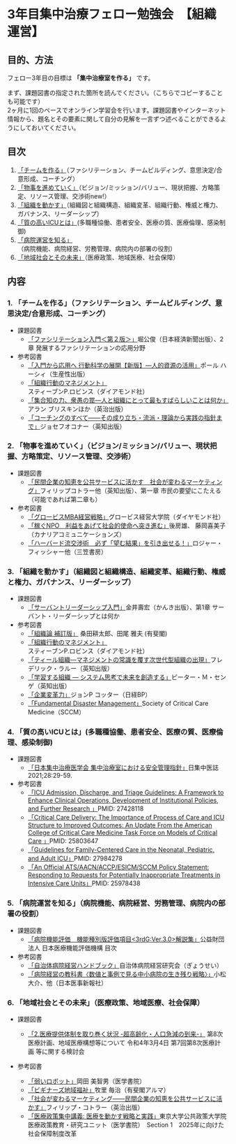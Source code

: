 # 3年目集中治療フェロー勉強会　__【組織運営】__

## 目的、方法
フェロー3年目の目標は **「集中治療室を作る」** です。  

まず、課題図書の指定された箇所を読んでください。（こちらでコピーすることも可能です）  
2ヶ月に1回のペースでオンライン学習会を行います。課題図書やインターネット情報から、題名とその要素に関して自分の見解を一言ずつ述べることができるようにしておいてください。  
## 目次
1. [「チームを作る」](#1-チームを作るファシリテーションチームビルディング意思決定合意形成コーチング)（ファシリテーション、チームビルディング、意思決定/合意形成、コーチング）  
2. [「物事を進めていく」](#2-物事を進めていくビジョンミッションバリュー現状把握方略策定リソース管理交渉術new)（ビジョン/ミッション/バリュー、現状把握、方略策定、リソース管理、交渉術new!）  
3. [「組織を動かす」](#3-組織を動かす組織図と組織構造組織変革組織行動権威と権力ガバナンスリーダーシップ)（組織図と組織構造、組織変革、組織行動、権威と権力、ガバナンス、リーダーシップ）  
4. [「質の高いICUとは」](#4-質の高いicuとは多職種協働患者安全医療の質医療倫理感染制御-new)(多職種協働、患者安全、医療の質、医療倫理、感染制御)  
5. [「病院運営を知る」](#5-病院運営を知る病院機能病院経営労務管理病院内の部署の役割)（病院機能、病院経営、労務管理、病院内の部署の役割）  
6. [「地域社会とその未来」](#6-地域社会とその未来医療政策地域医療社会保障)（医療政策、地域医療、社会保障）  



## 内容
### 1. 「チームを作る」（ファシリテーション、チームビルディング、意思決定/合意形成、コーチング）  
- 課題図書
  - [「ファシリテーション入門＜第２版＞」](https://www.amazon.co.jp/dp/B07HRLDXDB/)堀公俊（日本経済新聞出版）、2章 発展するファシリテーションの応用分野
- 参考図書
  - [「入門から応用へ 行動科学の展開【新版】―人的資源の活用」](https://www.amazon.co.jp/dp/B07HRLDXDB/)ポール ハーシィ（生産性出版）
  - [「組織行動のマネジメント」](https://www.amazon.co.jp/dp/4478004595)スティーブンP.ロビンス（ダイアモンド社）
  - [「集合知の力、衆愚の罠―人と組織にとって最もすばらしいことは何か」](https://www.amazon.co.jp/dp/B00WDP87LO/)アラン ブリスキンほか（英治出版）
  - [「コーチングのすべて――その成り立ち・流派・理論から実践の指針まで」](https://www.amazon.co.jp/dp/B077VQ9PJW/)ジョセフオコナー（英知出版）

### 2. 「物事を進めていく」（ビジョン/ミッション/バリュー、現状把握、方略策定、リソース管理、交渉術）  
- 課題図書
  - [「民間企業の知恵を公共サービスに活かす　社会が変わるマーケティング」](https://www.amazon.co.jp/dp/4862760090/)フィリップコトラー他（英知出版）、第一章 市民の要望にこたえる（可能であれば第二章も）
- 参考図書
  - [「グロービスMBA経営戦略」](https://www.amazon.co.jp/dp/B06XKNC9VP/)グロービス経営大学院（ダイヤモンド社）
  - [「稼ぐNPO　利益をあげて社会的使命へ突き進む」](https://www.amazon.co.jp/dp/4778203224/)後房雄、 藤岡喜美子（カナリアコミュニケーションズ）
  - [「ハーバード流交渉術　必ず「望む結果」を引き出せる！」](https://www.amazon.co.jp/dp/B07QWVTYJM/)ロジャー・フィッシャー他（三笠書房）

### 3. 「組織を動かす」（組織図と組織構造、組織変革、組織行動、権威と権力、ガバナンス、リーダーシップ）  
- 課題図書
  - [「サーバントリーダーシップ入門」](https://www.amazon.co.jp/dp/476126473X/)金井壽宏（かんき出版）、第1章 サーバント・リーダーシップとは何か
- 参考図書
  - [「組織論 補訂版」](https://www.amazon.co.jp/dp/4641124124/) 桑田耕太郎、田尾 雅夫 (有斐閣)
  - [「組織行動のマネジメント」](https://www.amazon.co.jp/dp/4478004595)スティーブンP.ロビンス（ダイアモンド社）
  - [「ティール組織―マネジメントの常識を覆す次世代型組織の出現」](https://www.amazon.co.jp/dp/B078YJV9ZW/)フレデリック・ラルー（英知出版）
  - [「学習する組織 ― システム思考で未来を創造する」](https://www.amazon.co.jp/dp/B071WR7XMH/)ピーター・Ｍ・センゲ（英知出版）
  - [「企業変革力」](https://www.amazon.co.jp/dp/B071WR7XMH/)ジョンP コッター（日経BP）
  - [「Fundamental Disaster Management」](https://sccm.org/Education-Center/Educational-Programming/Fundamentals/FCCS-Crisis-Management/FCCS-Crisis-Management-Self-Study)Society of Critical Care Medicine（SCCM）

### 4. 「質の高いICUとは」(多職種協働、患者安全、医療の質、医療倫理、感染制御) 
- 課題図書  
  - [「日本集中治療医学会 集中治療室における安全管理指針」](https://www.jsicm.org/pdf/icu_anzen_kanri.pdf)日集中医誌 2021;28:29-59. 
- 参考図書  
  - [「ICU Admission, Discharge, and Triage Guidelines: A Framework to Enhance Clinical Operations, Development of Institutional Policies, and Further Research 」](https://pubmed.ncbi.nlm.nih.gov/27428118/)PMID: 27428118
  - [「Critical Care Delivery: The Importance of Process of Care and ICU Structure to Improved Outcomes: An Update From the American College of Critical Care Medicine Task Force on Models of Critical Care 」](https://pubmed.ncbi.nlm.nih.gov/25803647/)PMID: 25803647
  - [「Guidelines for Family-Centered Care in the Neonatal, Pediatric, and Adult ICU」](https://pubmed.ncbi.nlm.nih.gov/27984278/)PMID: 27984278
  - [「An Official ATS/AACN/ACCP/ESICM/SCCM Policy Statement: Responding to Requests for Potentially Inappropriate Treatments in Intensive Care Units」](https://pubmed.ncbi.nlm.nih.gov/25978438/)PMID: 25978438 

### 5. 「病院運営を知る」（病院機能、病院経営、労務管理、病院内の部署の役割）  
- 課題図書
  - [「病院機能評価　機能種別版評価項目<3rdG:Ver.3.0>解説集」](https://www.jq-hyouka.jcqhc.or.jp/tool/guideline/)公益財団法人 日本医療機能評価機構 目次
- 参考図書
  - [「自治体病院経営ハンドブック」](https://shop.gyosei.jp/products/list?mode=&category_id=101003003&name=&pageno=1&disp_number=30&orderby=1&keyword=&author_name=&code=&mbn=&product_stock=1)自治体病院経営研究会（ぎょうせい）
  - [「病院経営の教科書〈数値と事例で見る中小病院の生き残り戦略〉」](https://www.amazon.co.jp/dp/4784945113/)小松 大介、他（日本医事新報社）  

### 6. 「地域社会とその未来」（医療政策、地域医療、社会保障）  
- 課題図書  
  - [「2.医療提供体制を取り巻く状況 -超高齢化・人口急減の到来-」](https://www.mhlw.go.jp/content/10800000/000911302.pdf) 第8次医療計画、地域医療構想等について 令和4年3月4日 第7回第8次医療計画 等に関する検討会 

- 参考図書  
  - [「弱いロボット」](https://www.amazon.co.jp/dp/4260016733)岡田 美智男（医学書院）
  - [「ビギナーズ地域福祉」](https://www.amazon.co.jp/dp/4641124868)牧里 毎治（有斐閣アルマ）
  - [「社会が変わるマーケティング――民間企業の知恵を公共サービスに活かす」](https://www.amazon.co.jp/dp/4862760090)フィリップ・コトラー（英治出版）
  - [「医療政策集中講義: 医療を動かす戦略と実践」](https://www.amazon.co.jp/dp/4260021648)東京大学公共政策大学院 医療政策教育・研究ユニット（医学書院）　Section 1　2025年に向けた社会保障制度改革

